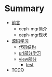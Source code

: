 # Summary

* [前言](README.md)
    * ceph-mgr简介
    * ceph-mgr现状
* [源码学习](chapter1.md)
    * [代码结构](代码结构.md)
    * [url部分学习](url部分学习.md)
    * [view部分](view部分.md)
        * [test](test.md)
* [TODO](todo.md)

